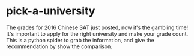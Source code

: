 # pick-a-university
The grades for 2016 Chinese SAT just posted, now it's the gambling time! It's important to apply for the right university and make your grade count. This is a python spider to grab the information, and give the recommendation by show the comparison.
